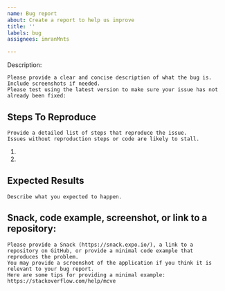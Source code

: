 ```yaml
---
name: Bug report
about: Create a report to help us improve
title: ''
labels: bug
assignees: imranMnts

---
```


Description:

    Please provide a clear and concise description of what the bug is. Include screenshots if needed.
    Please test using the latest version to make sure your issue has not already been fixed: 


## Steps To Reproduce

    Provide a detailed list of steps that reproduce the issue.
    Issues without reproduction steps or code are likely to stall.

1.
2.


## Expected Results

    Describe what you expected to happen.

## Snack, code example, screenshot, or link to a repository:

    Please provide a Snack (https://snack.expo.io/), a link to a repository on GitHub, or provide a minimal code example that reproduces the problem.
    You may provide a screenshot of the application if you think it is relevant to your bug report.
    Here are some tips for providing a minimal example: https://stackoverflow.com/help/mcve
